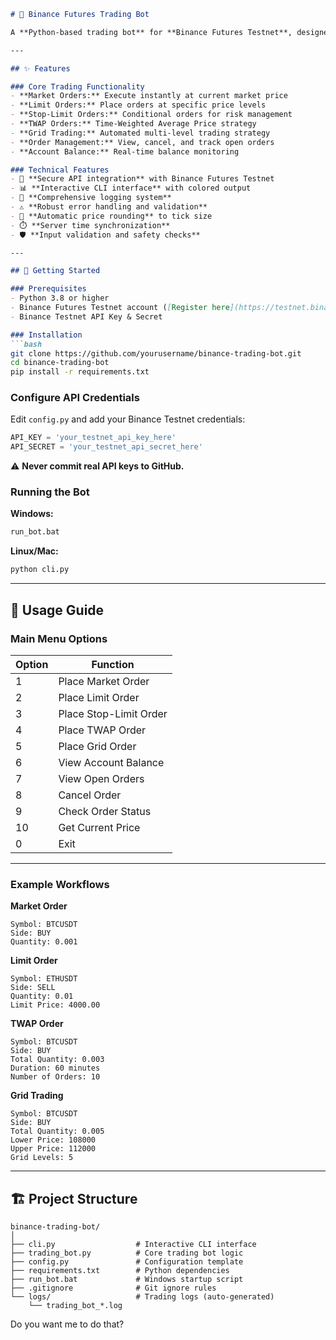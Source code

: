 ````markdown
# 🤖 Binance Futures Trading Bot

A **Python-based trading bot** for **Binance Futures Testnet**, designed for multiple order types, advanced trading strategies, and a rich CLI interface. Perfect for testing, learning, and simulating crypto trading strategies without risking real funds.

---

## ✨ Features

### Core Trading Functionality
- **Market Orders:** Execute instantly at current market price
- **Limit Orders:** Place orders at specific price levels
- **Stop-Limit Orders:** Conditional orders for risk management
- **TWAP Orders:** Time-Weighted Average Price strategy
- **Grid Trading:** Automated multi-level trading strategy
- **Order Management:** View, cancel, and track open orders
- **Account Balance:** Real-time balance monitoring

### Technical Features
- 🔐 **Secure API integration** with Binance Futures Testnet
- 📊 **Interactive CLI interface** with colored output
- 📝 **Comprehensive logging system**
- ⚠️ **Robust error handling and validation**
- 🎯 **Automatic price rounding** to tick size
- ⏱️ **Server time synchronization**
- 🛡️ **Input validation and safety checks**

---

## 🚀 Getting Started

### Prerequisites
- Python 3.8 or higher
- Binance Futures Testnet account ([Register here](https://testnet.binancefuture.com))
- Binance Testnet API Key & Secret

### Installation
```bash
git clone https://github.com/yourusername/binance-trading-bot.git
cd binance-trading-bot
pip install -r requirements.txt
````

### Configure API Credentials

Edit `config.py` and add your Binance Testnet credentials:

```python
API_KEY = 'your_testnet_api_key_here'
API_SECRET = 'your_testnet_api_secret_here'
```

⚠️ **Never commit real API keys to GitHub.**

### Running the Bot

**Windows:**

```bash
run_bot.bat
```

**Linux/Mac:**

```bash
python cli.py
```

---

## 📖 Usage Guide

### Main Menu Options

| Option | Function               |
| ------ | ---------------------- |
| 1      | Place Market Order     |
| 2      | Place Limit Order      |
| 3      | Place Stop-Limit Order |
| 4      | Place TWAP Order       |
| 5      | Place Grid Order       |
| 6      | View Account Balance   |
| 7      | View Open Orders       |
| 8      | Cancel Order           |
| 9      | Check Order Status     |
| 10     | Get Current Price      |
| 0      | Exit                   |

---

### Example Workflows

**Market Order**

```
Symbol: BTCUSDT
Side: BUY
Quantity: 0.001
```

**Limit Order**

```
Symbol: ETHUSDT
Side: SELL
Quantity: 0.01
Limit Price: 4000.00
```

**TWAP Order**

```
Symbol: BTCUSDT
Side: BUY
Total Quantity: 0.003
Duration: 60 minutes
Number of Orders: 10
```

**Grid Trading**

```
Symbol: BTCUSDT
Side: BUY
Total Quantity: 0.005
Lower Price: 108000
Upper Price: 112000
Grid Levels: 5
```

---

## 🏗️ Project Structure

```
binance-trading-bot/
│
├── cli.py                  # Interactive CLI interface
├── trading_bot.py          # Core trading bot logic
├── config.py               # Configuration template
├── requirements.txt        # Python dependencies
├── run_bot.bat             # Windows startup script
├── .gitignore              # Git ignore rules
└── logs/                   # Trading logs (auto-generated)
    └── trading_bot_*.log
```

Do you want me to do that?
